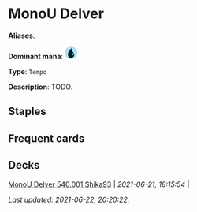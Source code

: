 # MonoU Delver

**Aliases**: 

**Dominant mana**: <img src="../resources/images/mana/U.png" width="25"/>

**Type**: `Tempo`

**Description**: TODO.

## **Staples**



## **Frequent cards**



## **Decks**

[MonoU Delver 540.001.Shika93](https://deckstats.net/decks/78813/2118921-monou-delver-540-001) | *2021-06-21, 18:15:54* |   


*Last updated: 2021-06-22, 20:20:22.*
